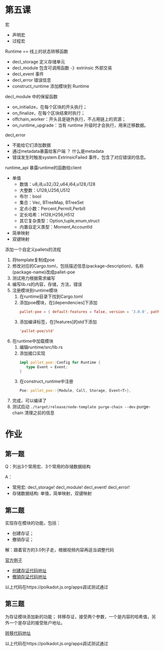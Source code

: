 # 第五课

宏

- 声明宏
- 过程宏

Runtime == 线上的状态转移函数

- decl_storage 定义存储单元 
- decl_module 包含可调用函数 -》extrinsic 外部交易 
- decl_event 事件
- decl_error 错误信息
- construct_runtime 添加模块到 Runtime

decl_module 中的保留函数

- on_initialize，在每个区块的开头执行；
- on_finalize，在每个区块结束时执行；
- offchain_worker：开头且是链外执行，不占用链上的资源；
- on_runtime_upgrade：当有 runtime 升级时才会执行，用来迁移数据。

decl_error

- 不能给它们添加数据
- 通过metadata暴露给客户端 ？ 什么是metadata
- 错误发生时触发system.ExtrinsicFailed 事件，包含了对应错误的信息。

runtime_api  暴露runtime的函数给client

- 单值
    - 数值：u8,i8,u32,i32,u64,i64,u128,i128
    - 大整数：U128,U256,U512
    - 布尔：bool
    - 集合：Vec<T>, BTreeMap, BTreeSet
    - 定点小数：Percent,Permill,Perbill
    - 定长哈希：H128,H256,H512
    - 其它复杂类型：Option<T>,tuple,enum,struct
    - 内置自定义类型：Moment,AccountId
- 简单映射
- 双键映射

添加一个自定义pallets的流程

1. 将template复制成poe
2. 修改对应的Cargo.toml，包括描述信息(package-description)、名称(package-name)改成pallet-poe
3. 测试用力根据需求编写
4. 编写lib.rs的内容，存储，方法，错误
5. 注册模块到runtime模块
    1. 在runtime目录下找到Cargo.toml
    2. 添加poe模块，在[dependencies]下添加
        ```toml
        pallet-poe = { default-features = false, version = '3.0.0', path = '../pallets/poe'}
        ```
    1. 添加编译标签，在[features]的std下添加
        ```toml
        'pallet-poe/std'
        ```
6. 在runtime中加载模块
    1. 编辑runtime/src/lib.rs
    2. 添加接口实现
        ```rust
        impl pallet_poe::Config for Runtime {
	       type Event = Event;
        }
        ```
    3. 在construct_runtime中注册
        ```rust
        Poe: pallet_poe::{Module, Call, Storage, Event<T>},
        ```
7. 完成，可以编译了
8. 测试启动 `./target/release/node-template purge-chain --dev`  purge-chain 清理之前的信息

# 作业

## 第一题

Q：列出3个常用宏、3个常用的存储数据结构

A：
- 常用宏: decl_storage! decl_module! decl_event! decl_error!
- 存储数据结构: 单值，简单映射，双键映射

## 第二题

实现存在模块的功能，包括：
- 创建存证；
- 撤销存证；

解：跟着官方的3.0列子走，根据视频内容再适当调整代码

[官方例子](https://substrate.dev/docs/zh-CN/tutorials/build-a-dapp/)

- [创建存证代码地址](https://github.com/x2x4com/substrate-node-template-3.0.0/blob/master/pallets/poe/src/lib.rs#L104)
- [撤销存证代码地址](https://github.com/x2x4com/substrate-node-template-3.0.0/blob/master/pallets/poe/src/lib.rs#L136)

以上代码在https://polkadot.js.org/apps调试测试通过

## 第三题

为存证模块添加新的功能；
转移存证，接受两个参数，一个是内容的哈希值，另外一个是存证的接受账户地址。

[转移代码地址](https://github.com/x2x4com/substrate-node-template-3.0.0/blob/master/pallets/poe/src/lib.rs#L203)

以上代码在https://polkadot.js.org/apps调试测试通过

